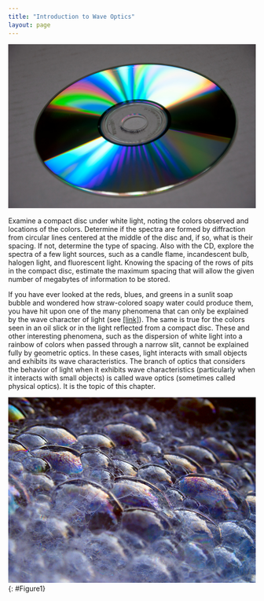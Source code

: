 ```yaml
---
title: "Introduction to Wave Optics"
layout: page
---
```







 ![Photograph of the reflective side of a C D. Regions of the disc reflect a rainbow of colors.](../resources/Figure_28_00_01a_D.jpg "The colors reflected by this compact disc vary with angle and are not caused by pigments. Colors such as these are direct evidence of the wave character of light. (credit: Infopro, Wikimedia Commons)")

Examine a compact disc under white light, noting the colors observed and locations of the colors. Determine if the spectra are formed by diffraction from circular lines centered at the middle of the disc and, if so, what is their spacing. If not, determine the type of spacing. Also with the CD, explore the spectra of a few light sources, such as a candle flame, incandescent bulb, halogen light, and fluorescent light. Knowing the spacing of the rows of pits in the compact disc, estimate the maximum spacing that will allow the given number of megabytes of information to be stored.

If you have ever looked at the reds, blues, and greens in a sunlit soap bubble and wondered how straw-colored soapy water could produce them, you have hit upon one of the many phenomena that can only be explained by the wave character of light (see [\[link\]](#Figure1)). The same is true for the colors seen in an oil slick or in the light reflected from a compact disc. These and other interesting phenomena, such as the dispersion of white light into a rainbow of colors when passed through a narrow slit, cannot be explained fully by geometric optics. In these cases, light interacts with small objects and exhibits its wave characteristics. The branch of optics that considers the behavior of light when it exhibits wave characteristics (particularly when it interacts with small objects) is called wave optics (sometimes called physical optics). It is the topic of this chapter.

 ![Soap bubbles reflecting mostly purple and blue light with some regions of orange.](../resources/Figure_28_00_02a.jpg "These soap bubbles exhibit brilliant colors when exposed to sunlight. How are the colors produced if they are not pigments in the soap? (credit: Scott Robinson, Flickr)"){: #Figure1}
